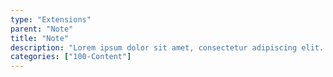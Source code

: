 ```yaml
---
type: "Extensions"
parent: "Note"
title: "Note"
description: "Lorem ipsum dolor sit amet, consectetur adipiscing elit. Nunc tempus laoreet leo sit amet iaculis."
categories: ["100-Content"]
---
```

